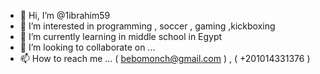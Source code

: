 - 👋 Hi, I’m @1ibrahim59
- 👀 I’m interested in programming , soccer , gaming ,kickboxing
- 🌱 I’m currently learning in middle school in Egypt
- 💞️ I’m looking to collaborate on ...
- 📫 How to reach me ... ( bebomonch@gmail.com ) , ( +201014331376 )

<!---
1ibrahim59/1ibrahim59 is a ✨ special ✨ repository because its `README.md` (this file) appears on your GitHub profile.
You can click the Preview link to take a look at your changes.
--->
